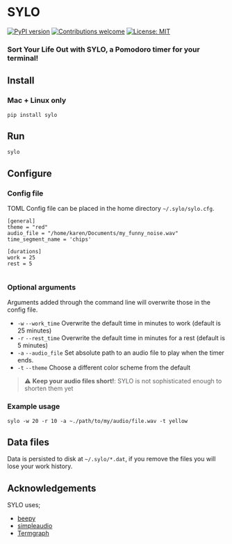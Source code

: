 # SYLO
[![PyPI version](https://badge.fury.io/py/sylo.svg)](https://badge.fury.io/py/sylo)
[![Contributions welcome](https://img.shields.io/badge/contributions-welcome-brightgreen.svg)](CONTRIBUTING.md)
[![License: MIT](https://img.shields.io/badge/License-MIT-brightgreen.svg)](https://opensource.org/licenses/MIT)

### Sort Your Life Out with SYLO, a Pomodoro timer for your terminal!


## Install

### Mac + Linux only

```shell
pip install sylo
```


## Run

```shell
sylo
```


## Configure

### Config file

TOML Config file can be placed in the home directory `~/.sylo/sylo.cfg`.

```editorconfig
[general]
theme = "red"
audio_file = "/home/karen/Documents/my_funny_noise.wav"
time_segment_name = 'chips'

[durations]
work = 25
rest = 5


```

### Optional arguments

Arguments added through the command line will overwrite those in the config file.

- `-w` `--work_time` Overwrite the default time in minutes to work (default is 25 minutes)
- `-r` `--rest_time` Overwrite the default time in minutes for a rest (default is 5 minutes)
- `-a` `--audio_file` Set absolute path to an audio file to play when the timer ends.
- `-t` `--theme` Choose a different color scheme from the default

> :warning: **Keep your audio files short!**: SYLO is not sophisticated enough to shorten them yet

### Example usage

```shell
sylo -w 20 -r 10 -a ~./path/to/my/audio/file.wav -t yellow
```


## Data files

Data is persisted to disk at `~/.sylo/*.dat`, if you remove the files you will lose your work history.


## Acknowledgements

SYLO uses;
- [beepy](https://github.com/prabeshdhakal/beepy-v1)
- [simpleaudio](https://github.com/hamiltron/py-simple-audio)
- [Termgraph](https://github.com/mkaz/termgraph)

